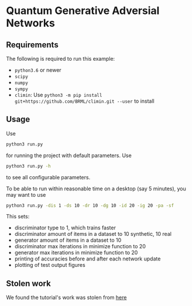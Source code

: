 # Quantum Generative Adversial Networks


## Requirements
The following is required to run this example:
 * `python3.6` or newer
 * `scipy`
 * `numpy`
 * `sympy`
 * `climin`: Use `python3 -m pip install git+https://github.com/BRML/climin.git --user` to install


## Usage
Use
```bash
python3 run.py
```
for running the project with default parameters.
Use
```bash
python3 run.py -h
```
to see all configurable parameters.

To be able to run within reasonable time on a desktop (say 5 minutes),
you may want to use
```bash
python3 run.py -dis 1 -ds 10 -dr 10 -dg 10 -id 20 -ig 20 -pa -sf
```
This sets:
 - discriminator type to 1, which trains faster
 - discriminator amount of items in a dataset to 10 synthetic, 10 real
 - generator amount of items in a dataset to 10
 - discriminator max iterations in minimize function to 20
 - generator max iterations in minimize function to 20
 - printing of accuracies before and after each network update
 - plotting of test output figures

## Stolen work
We found the tutorial's work was stolen from [here](https://github.com/GiggleLiu/QuantumCircuitBornMachine/blob/master/notebooks/qcbm_gaussian.ipynb)